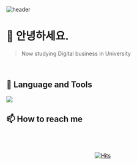 ![header](https://capsule-render.vercel.app/api?type=waving&color=0:9fb200,100:005702&height=250&section=header&text=CiON&fontSize=70&fontAlignY=40&fontColor=ffffff)
# :wave: 안녕하세요.
> Now studying Digital business in University
<br>
  
## :wrench: Language and Tools
<img src="https://img.shields.io/badge/PYTHON-00599C?style=flat-square&logo=Python&logoColor=white"/>

## :mailbox: How to reach me
<br>
<br>

<div align=center>
	
  [![Hits](https://hits.seeyoufarm.com/api/count/incr/badge.svg?url=https%3A%2F%2Fgithub.com%2FCiON-KR&count_bg=%230039A8&title_bg=%23AA0000&icon=github.svg&icon_color=%23FFFFFF&title=Visit&edge_flat=false)](https://hits.seeyoufarm.com) 
	
  </div>
